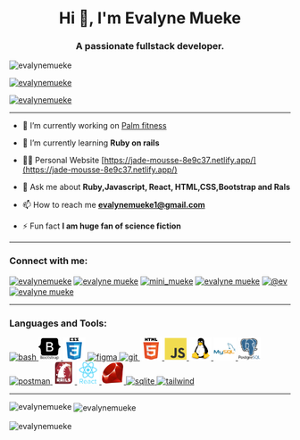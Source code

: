 <h1 align="center">Hi 👋, I'm Evalyne Mueke</h1>
<h3 align="center">A passionate fullstack developer.</h3>

<p align="left"> <img src="https://komarev.com/ghpvc/?username=evalynemueke&label=Profile%20views&color=0e75b6&style=flat" alt="evalynemueke" /> </p>

<p align="left"> <a href="https://github.com/ryo-ma/github-profile-trophy"><img src="https://github-profile-trophy.vercel.app/?username=evalynemueke" alt="evalynemueke" /></a> </p>

<p align="left"> <a href="https://twitter.com/evalynemueke" target="blank"><img src="https://img.shields.io/twitter/follow/evalynemueke?logo=twitter&style=for-the-badge" alt="evalynemueke" /></a> </p>
<hr></hr>

- 🔭 I’m currently working on [Palm fitness](https://github.com/EvalyneMueke/phase_4_project_api)

- 🌱 I’m currently learning **Ruby on rails**

- 👨‍💻 Personal Website [https://jade-mousse-8e9c37.netlify.app/](https://jade-mousse-8e9c37.netlify.app/)

- 💬 Ask me about **Ruby,Javascript, React, HTML,CSS,Bootstrap and Rals**

- 📫 How to reach me **evalynemueke1@gmail.com**

- ⚡ Fun fact **I am huge fan of science fiction**
<hr></hr>
<h3 align="left">Connect with me:</h3>
<p align="left">
<a href="https://twitter.com/evalynemueke" target="blank"><img align="center" src="https://raw.githubusercontent.com/rahuldkjain/github-profile-readme-generator/master/src/images/icons/Social/twitter.svg" alt="evalynemueke" height="30" width="40" /></a>
<a href="https://linkedin.com/in/Evalyne Mueke" ><img align="center" src="https://raw.githubusercontent.com/rahuldkjain/github-profile-readme-generator/master/src/images/icons/Social/linked-in-alt.svg" alt="evalyne mueke" height="30" width="40" /></a>
<a href="https://instagram.com/mini_mueke" target="blank"><img align="center" src="https://raw.githubusercontent.com/rahuldkjain/github-profile-readme-generator/master/src/images/icons/Social/instagram.svg" alt="mini_mueke" height="30" width="40" /></a>
<a href="https://dribbble.com/evalyne mueke" target="blank"><img align="center" src="https://raw.githubusercontent.com/rahuldkjain/github-profile-readme-generator/master/src/images/icons/Social/dribbble.svg" alt="evalyne mueke" height="30" width="40" /></a>
<a href="https://medium.com/@ev" target="blank"><img align="center" src="https://raw.githubusercontent.com/rahuldkjain/github-profile-readme-generator/master/src/images/icons/Social/medium.svg" alt="@ev" height="30" width="40" /></a>
<a href="https://www.hackerrank.com/evalyne mueke" target="blank"><img align="center" src="https://raw.githubusercontent.com/rahuldkjain/github-profile-readme-generator/master/src/images/icons/Social/hackerrank.svg" alt="evalyne mueke" height="30" width="40" /></a>
</p>
<hr></hr>
<h3 align="left">Languages and Tools:</h3>
<p align="left"> <a href="https://www.gnu.org/software/bash/" target="_blank" rel="noreferrer"> <img src="https://www.vectorlogo.zone/logos/gnu_bash/gnu_bash-icon.svg" alt="bash" width="40" height="40"/> </a> <a href="https://getbootstrap.com" target="_blank" rel="noreferrer"> <img src="https://raw.githubusercontent.com/devicons/devicon/master/icons/bootstrap/bootstrap-plain-wordmark.svg" alt="bootstrap" width="40" height="40"/> </a> <a href="https://www.w3schools.com/css/" target="_blank" rel="noreferrer"> <img src="https://raw.githubusercontent.com/devicons/devicon/master/icons/css3/css3-original-wordmark.svg" alt="css3" width="40" height="40"/> </a> <a href="https://www.figma.com/" target="_blank" rel="noreferrer"> <img src="https://www.vectorlogo.zone/logos/figma/figma-icon.svg" alt="figma" width="40" height="40"/> </a> <a href="https://git-scm.com/" target="_blank" rel="noreferrer"> <img src="https://www.vectorlogo.zone/logos/git-scm/git-scm-icon.svg" alt="git" width="40" height="40"/> </a> <a href="https://www.w3.org/html/" target="_blank" rel="noreferrer"> <img src="https://raw.githubusercontent.com/devicons/devicon/master/icons/html5/html5-original-wordmark.svg" alt="html5" width="40" height="40"/> </a> <a href="https://developer.mozilla.org/en-US/docs/Web/JavaScript" target="_blank" rel="noreferrer"> <img src="https://raw.githubusercontent.com/devicons/devicon/master/icons/javascript/javascript-original.svg" alt="javascript" width="40" height="40"/> </a> <a href="https://www.linux.org/" target="_blank" rel="noreferrer"> <img src="https://raw.githubusercontent.com/devicons/devicon/master/icons/linux/linux-original.svg" alt="linux" width="40" height="40"/> </a> <a href="https://www.mysql.com/" target="_blank" rel="noreferrer"> <img src="https://raw.githubusercontent.com/devicons/devicon/master/icons/mysql/mysql-original-wordmark.svg" alt="mysql" width="40" height="40"/> </a> <a href="https://www.postgresql.org" target="_blank" rel="noreferrer"> <img src="https://raw.githubusercontent.com/devicons/devicon/master/icons/postgresql/postgresql-original-wordmark.svg" alt="postgresql" width="40" height="40"/> </a> <a href="https://postman.com" target="_blank" rel="noreferrer"> <img src="https://www.vectorlogo.zone/logos/getpostman/getpostman-icon.svg" alt="postman" width="40" height="40"/> </a> <a href="https://rubyonrails.org" target="_blank" rel="noreferrer"> <img src="https://raw.githubusercontent.com/devicons/devicon/master/icons/rails/rails-original-wordmark.svg" alt="rails" width="40" height="40"/> </a> <a href="https://reactjs.org/" target="_blank" rel="noreferrer"> <img src="https://raw.githubusercontent.com/devicons/devicon/master/icons/react/react-original-wordmark.svg" alt="react" width="40" height="40"/> </a> <a href="https://www.ruby-lang.org/en/" target="_blank" rel="noreferrer"> <img src="https://raw.githubusercontent.com/devicons/devicon/master/icons/ruby/ruby-original.svg" alt="ruby" width="40" height="40"/> </a> <a href="https://www.sqlite.org/" target="_blank" rel="noreferrer"> <img src="https://www.vectorlogo.zone/logos/sqlite/sqlite-icon.svg" alt="sqlite" width="40" height="40"/> </a> <a href="https://tailwindcss.com/" target="_blank" rel="noreferrer"> <img src="https://www.vectorlogo.zone/logos/tailwindcss/tailwindcss-icon.svg" alt="tailwind" width="40" height="40"/> </a> </p>
<hr></hr>
<p><img align="left" src="https://github-readme-stats.vercel.app/api/top-langs?username=evalynemueke&show_icons=true&locale=en&layout=compact" alt="evalynemueke" /></p>

<p>&nbsp;<img align="center" src="https://github-readme-stats.vercel.app/api?username=evalynemueke&show_icons=true&locale=en" alt="evalynemueke" /></p>

<p><img align="center" src="https://github-readme-streak-stats.herokuapp.com/?user=evalynemueke&" alt="evalynemueke" /></p>
